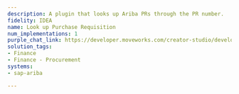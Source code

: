 ```yaml
---
description: A plugin that looks up Ariba PRs through the PR number.
fidelity: IDEA
name: Look up Purchase Requisition
num_implementations: 1
purple_chat_link: https://developer.moveworks.com/creator-studio/developer-tools/purple-chat-builder/?workspace=%7B%22title%22%3A%22My+Workspace%22%2C%22botSettings%22%3A%7B%7D%2C%22mocks%22%3A%5B%7B%22id%22%3A6991%2C%22title%22%3A%22Mock+1%22%2C%22transcript%22%3A%7B%22settings%22%3A%7B%22colorStyle%22%3A%22LIGHT%22%2C%22startTime%22%3A%2211%3A43+AM%22%2C%22defaultPerson%22%3A%22GWEN%22%2C%22editable%22%3Atrue%7D%2C%22messages%22%3A%5B%7B%22from%22%3A%22USER%22%2C%22text%22%3A%22Can+you+look+up+PR-3454+for+me%3F+I+need+the+latest+update.%22%7D%2C%7B%22from%22%3A%22ANNOTATION%22%2C%22text%22%3A%22%3Cp%3E%E2%9C%85+Working+on+%3Cb%3ELookup+PR-3454+%3C%2Fb%3E%3Cbr%3E%E2%8F%B3+Calling+Plugin+%3Cb%3ELookup+Purchase+Requisition+%28PR%29%3C%2Fb%3E%3C%2Fp%3E%22%7D%2C%7B%22from%22%3A%22BOT%22%2C%22text%22%3A%22Sure%2C+let+me+fetch+the+details+for+PR-3454.%22%7D%2C%7B%22from%22%3A%22BOT%22%2C%22text%22%3A%22Purchase+Requisition+PR-3454+has+been+%3Cb%3EApproved%3C%2Fb%3E.+It+includes+%3Cb%3E3+items%3C%2Fb%3E+with+a+total+cost+of+%3Cb%3E%241500%3C%2Fb%3E.+Estimated+time+of+arrival+is+%3Cb%3E3+weeks%3C%2Fb%3E.%22%7D%5D%7D%7D%5D%7D
solution_tags:
- Finance
- Finance - Procurement
systems:
- sap-ariba

---
```


